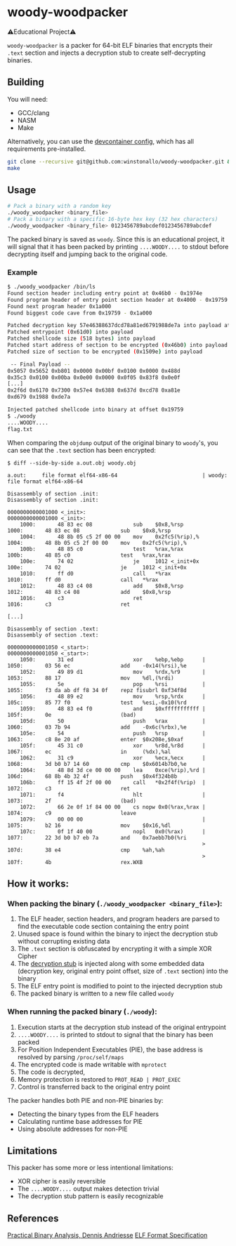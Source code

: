 # woody-woodpacker
⚠️Educational Project⚠️

`woody-woodpacker` is a packer for 64-bit ELF binaries that encrypts their `.text` section and injects a decryption stub to create self-decrypting binaries.

## Building
You will need:
* GCC/clang
* NASM
* Make

Alternatively, you can use the [devcontainer config](.devcontainer), which has all requirements pre-installed.

```bash
git clone --recursive git@github.com:winstonallo/woody-woodpacker.git && cd woody-woodpacker
make
```

## Usage
```bash
# Pack a binary with a random key
./woody_woodpacker <binary_file>
# Pack a binary with a specific 16-byte hex key (32 hex characters)
./woody_woodpacker <binary_file> 0123456789abcdef0123456789abcdef
```
The packed binary is saved as `woody`. Since this is an educational project, it will signal that it has been packed by printing `....WOODY....` to stdout before decrypting itself and jumping back to the original code.
### Example
```bash
$ ./woody_woodpacker /bin/ls
Found section header including entry point at 0x46b0 - 0x1974e
Found program header of entry point section header at 0x4000 - 0x19759
Found next program header 0x1a000
Found biggest code cave from 0x19759 - 0x1a000

Patched decryption key 57e46388637dcd78a81ed6791988de7a into payload at position 502
Patched entrypoint (0x61d0) into payload
Patched shellcode size (518 bytes) into payload
Patched start address of section to be encrypted (0x46b0) into payload
Patched size of section to be encrypted (0x1509e) into payload

 -- Final Payload --
0x5057 0x5652 0xb801 0x0000 0x00bf 0x0100 0x0000 0x488d 
0x35c3 0x0100 0x00ba 0x0e00 0x0000 0x0f05 0x83f8 0x0e0f 
[...]
0x2f6d 0x6170 0x7300 0x57e4 0x6388 0x637d 0xcd78 0xa81e 
0xd679 0x1988 0xde7a 

Injected patched shellcode into binary at offset 0x19759
$ ./woody
....WOODY....
flag.txt
```

When comparing the `objdump` output of the original binary to `woody`'s, you can see that the `.text` section has been encrypted:
```
$ diff --side-by-side a.out.obj woody.obj                        

a.out:     file format elf64-x86-64                           | woody:     file format elf64-x86-64

Disassembly of section .init:                                   Disassembly of section .init:

0000000000001000 <_init>:                                       0000000000001000 <_init>:
    1000:       48 83 ec 08             sub    $0x8,%rsp            1000:       48 83 ec 08             sub    $0x8,%rsp
    1004:       48 8b 05 c5 2f 00 00    mov    0x2fc5(%rip),%       1004:       48 8b 05 c5 2f 00 00    mov    0x2fc5(%rip),%
    100b:       48 85 c0                test   %rax,%rax            100b:       48 85 c0                test   %rax,%rax
    100e:       74 02                   je     1012 <_init+0x       100e:       74 02                   je     1012 <_init+0x
    1010:       ff d0                   call   *%rax                1010:       ff d0                   call   *%rax
    1012:       48 83 c4 08             add    $0x8,%rsp            1012:       48 83 c4 08             add    $0x8,%rsp
    1016:       c3                      ret                         1016:       c3                      ret

[...]

Disassembly of section .text:                                   Disassembly of section .text:

0000000000001050 <_start>:                                      0000000000001050 <_start>:
    1050:       31 ed                   xor    %ebp,%ebp      |     1050:       03 56 ec                add    -0x14(%rsi),%e
    1052:       49 89 d1                mov    %rdx,%r9       |     1053:       88 17                   mov    %dl,(%rdi)
    1055:       5e                      pop    %rsi           |     1055:       f3 da ab df f8 34 0f    repz fisubrl 0xf34f8d
    1056:       48 89 e2                mov    %rsp,%rdx      |     105c:       85 77 f0                test   %esi,-0x10(%rd
    1059:       48 83 e4 f0             and    $0xfffffffffff |     105f:       0e                      (bad)
    105d:       50                      push   %rax           |     1060:       03 7b 94                add    -0x6c(%rbx),%e
    105e:       54                      push   %rsp           |     1063:       c8 8e 20 af             enter  $0x208e,$0xaf
    105f:       45 31 c0                xor    %r8d,%r8d      |     1067:       ec                      in     (%dx),%al
    1062:       31 c9                   xor    %ecx,%ecx      |     1068:       3d b0 b7 14 60          cmp    $0x6014b7b0,%e
    1064:       48 8d 3d ce 00 00 00    lea    0xce(%rip),%rd |     106d:       68 8b 4b 32 4f          push   $0x4f324b8b
    106b:       ff 15 4f 2f 00 00       call   *0x2f4f(%rip)  |     1072:       c3                      ret
    1071:       f4                      hlt                   |     1073:       2f                      (bad)
    1072:       66 2e 0f 1f 84 00 00    cs nopw 0x0(%rax,%rax |     1074:       c9                      leave
    1079:       00 00 00                                      |     1075:       b2 16                   mov    $0x16,%dl
    107c:       0f 1f 40 00             nopl   0x0(%rax)      |     1077:       22 3d b0 b7 eb 7a       and    0x7aebb7b0(%ri
                                                              >     107d:       38 e4                   cmp    %ah,%ah
                                                              >     107f:       4b                      rex.WXB
```

## How it works:
### When packing the binary (`./woody_woodpacker <binary_file>`):
1. The ELF header, section headers, and program headers are parsed to find the executable code section containing the entry point
2. Unused space is found within the binary to inject the decryption stub without corrupting existing data
3. The `.text` section is obfuscated by encrypting it with a simple XOR Cipher
4. The [decryption stub](src/stub/decrypt.asm) is injected along with some embedded data (decryption key, original entry point offset, size of `.text` section) into the binary
5. The ELF entry point is modified to point to the injected decryption stub
6. The packed binary is written to a new file called `woody`

### When running the packed binary (`./woody`):
1. Execution starts at the decryption stub instead of the original entrypoint
2. `....WOODY....` is printed to stdout to signal that the binary has been packed
3. For Position Independent Executables (PIE), the base address is resolved by parsing `/proc/self/maps`
4. The encrypted code is made writable with `mprotect`
5. The code is decrypted,
6. Memory protection is restored to `PROT_READ | PROT_EXEC` 
7. Control is transferred back to the original entry point

The packer handles both PIE and non-PIE binaries by:
* Detecting the binary types from the ELF headers
* Calculating runtime base addresses for PIE
* Using absolute addresses for non-PIE

## Limitations
This packer has some more or less intentional limitations:
* XOR cipher is easily reversible
* The `....WOODY....` output makes detection trivial
* The decryption stub pattern is easily recognizable

## References
[Practical Binary Analysis, Dennis Andriesse](https://practicalbinaryanalysis.com/)
[ELF Format Specification](https://refspecs.linuxfoundation.org/elf/elf.pdf)

